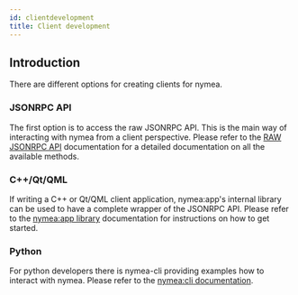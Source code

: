 ```yaml
---
id: clientdevelopment
title: Client development
---
```


## Introduction

There are different options for creating clients for nymea.


### JSONRPC API

The first option is to access the raw JSONRPC API. This is the main way of interacting with nymea from a 
client perspective. Please refer to the [RAW JSONRPC API](raw-api) documentation for a detailed documentation
on all the available methods.

### C++/Qt/QML

If writing a C++ or Qt/QML client application, nymea:app's internal library can be used to have a complete
wrapper of the JSONRPC API. Please refer to the [nymea:app library](nymea-app-lib) documentation for 
instructions on how to get started.

### Python

For python developers there is nymea-cli providing examples how to interact with nymea. Please refer to 
the [nymea:cli documentation](nymea-cli-dev).
